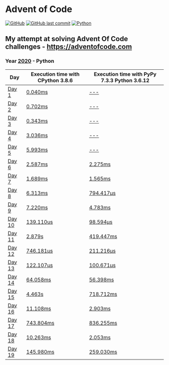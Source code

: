 # Advent of Code

[![GitHub](https://img.shields.io/github/license/Noettore/AdventOfCode)](./LICENSE)
[![GitHub last commit](https://img.shields.io/github/last-commit/Noettore/AdventOfCode)](https://github.com/Noettore/AdventOfCode/commit/master)
[![Python](https://github.com/Noettore/AdventOfCode/workflows/Python/badge.svg)](https://github.com/Noettore/AdventOfCode/actions?query=workflow%3APython)

## My attempt at solving Advent Of Code challenges - https://adventofcode.com

### Year [2020](https://adventofcode.com/2020/) - Python

| Day                                            | Execution time with CPython 3.8.6              | Execution time with PyPy 7.3.3 Python 3.6.12   |
| ---------------------------------------------- | ---------------------------------------------- | ---------------------------------------------- |
| [Day 1](https://adventofcode.com/2020/day/1)   | [0.040ms](./2020-python/solutions/day_01.py)   | [---](./2020-python/solutions/day_01.py)       |
| [Day 2](https://adventofcode.com/2020/day/2)   | [0.702ms](./2020-python/solutions/day_02.py)   | [---](./2020-python/solutions/day_02.py)       |
| [Day 3](https://adventofcode.com/2020/day/3)   | [0.343ms](./2020-python/solutions/day_03.py)   | [---](./2020-python/solutions/day_03.py)       |
| [Day 4](https://adventofcode.com/2020/day/4)   | [3.036ms](./2020-python/solutions/day_04.py)   | [---](./2020-python/solutions/day_04.py)       |
| [Day 5](https://adventofcode.com/2020/day/5)   | [5.993ms](./2020-python/solutions/day_05.py)   | [---](./2020-python/solutions/day_05.py)       |
| [Day 6](https://adventofcode.com/2020/day/6)   | [2.587ms](./2020-python/solutions/day_06.py)   | [2.275ms](./2020-python/solutions/day_06.py)   |
| [Day 7](https://adventofcode.com/2020/day/7)   | [1.689ms](./2020-python/solutions/day_07.py)   | [1.565ms](./2020-python/solutions/day_07.py)   |
| [Day 8](https://adventofcode.com/2020/day/8)   | [6.313ms](./2020-python/solutions/day_08.py)   | [794.417µs](./2020-python/solutions/day_08.py) |
| [Day 9](https://adventofcode.com/2020/day/9)   | [7.220ms](./2020-python/solutions/day_09.py)   | [4.783ms](./2020-python/solutions/day_09.py)   |
| [Day 10](https://adventofcode.com/2020/day/10) | [139.110us](./2020-python/solutions/day_10.py) | [98.594µs](./2020-python/solutions/day_10.py)  |
| [Day 11](https://adventofcode.com/2020/day/11) | [2.879s](./2020-python/solutions/day_11.py)    | [419.447ms](./2020-python/solutions/day_11.py) |
| [Day 12](https://adventofcode.com/2020/day/12) | [746.181µs](./2020-python/solutions/day_12.py) | [211.216µs](./2020-python/solutions/day_12.py) |
| [Day 13](https://adventofcode.com/2020/day/13) | [122.107µs](./2020-python/solutions/day_13.py) | [100.671µs](./2020-python/solutions/day_13.py) |
| [Day 14](https://adventofcode.com/2020/day/14) | [64.058ms](./2020-python/solutions/day_14.py)  | [56.398ms](./2020-python/solutions/day_14.py)  |
| [Day 15](https://adventofcode.com/2020/day/15) | [4.463s](./2020-python/solutions/day_15.py)    | [718.712ms](./2020-python/solutions/day_15.py) |
| [Day 16](https://adventofcode.com/2020/day/16) | [11.108ms](./2020-python/solutions/day_16.py)  | [2.903ms](./2020-python/solutions/day_16.py)   |
| [Day 17](https://adventofcode.com/2020/day/17) | [743.804ms](./2020-python/solutions/day_17.py) | [836.255ms](./2020-python/solutions/day_17.py) |
| [Day 18](https://adventofcode.com/2020/day/18) | [10.263ms](./2020-python/solutions/day_18.py)  | [2.053ms](./2020-python/solutions/day_18.py)   |
| [Day 19](https://adventofcode.com/2020/day/19) | [145.980ms](./2020-python/solutions/day_19.py) | [259.030ms](./2020-python/solutions/day_19.py) |
